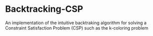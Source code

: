 # Backtracking-CSP
An implementation of the intuitive backtraking algorithm for solving a Constraint Satisfaction Problem (CSP) such as the k-coloring problem
